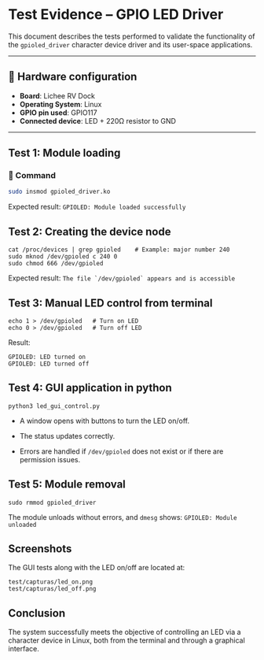 # Test Evidence – GPIO LED Driver

This document describes the tests performed to validate the functionality of the `gpioled_driver` character device driver and its user-space applications.

---

## 🔌 Hardware configuration

- **Board**: Lichee RV Dock
- **Operating System**: Linux
- **GPIO pin used**: GPIO117
- **Connected device**: LED + 220Ω resistor to GND

---

## Test 1: Module loading

### 🔧 Command
```bash
sudo insmod gpioled_driver.ko
```

Expected result:
```GPIOLED: Module loaded successfully```

## Test 2: Creating the device node

```
cat /proc/devices | grep gpioled    # Example: major number 240
sudo mknod /dev/gpioled c 240 0
sudo chmod 666 /dev/gpioled
```

Expected result:
```The file `/dev/gpioled` appears and is accessible```

## Test 3: Manual LED control from terminal
```
echo 1 > /dev/gpioled   # Turn on LED
echo 0 > /dev/gpioled   # Turn off LED
```

Result:
```
GPIOLED: LED turned on
GPIOLED: LED turned off
```

## Test 4: GUI application in python
```python3 led_gui_control.py```

- A window opens with buttons to turn the LED on/off.

- The status updates correctly.

- Errors are handled if `/dev/gpioled` does not exist or if there are permission issues.

## Test 5: Module removal
```sudo rmmod gpioled_driver```

The module unloads without errors, and `dmesg` shows:
```GPIOLED: Module unloaded```

## Screenshots
The GUI tests along with the LED on/off are located at:

```
test/capturas/led_on.png
test/capturas/led_off.png
```

## Conclusion
The system successfully meets the objective of controlling an LED via a character device in Linux, both from the terminal and through a graphical interface.